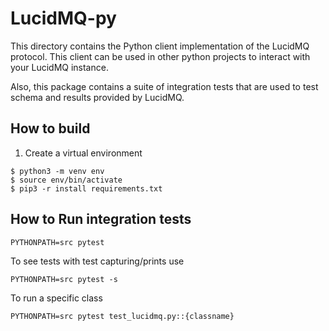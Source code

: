 # LucidMQ-py

This directory contains the Python client implementation of the LucidMQ protocol. This client can be used in other python projects to interact with your LucidMQ instance. 

Also, this package contains a suite of integration tests that are used to test schema and results provided by LucidMQ.

## How to build

1. Create a virtual environment
```
$ python3 -m venv env
$ source env/bin/activate
$ pip3 -r install requirements.txt
```

## How to Run integration tests
```
PYTHONPATH=src pytest
```

To see tests with test capturing/prints use
```
PYTHONPATH=src pytest -s
```

To run a specific class
```
PYTHONPATH=src pytest test_lucidmq.py::{classname}
```